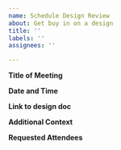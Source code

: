 ```yaml
---
name: Schedule Design Review
about: Get buy in on a design
title: ''
labels: ''
assignees: ''

---
```


<!--
Need help?
Refer to the design review meeting guidelines: https://github.com/ethereum-optimism/design-docs
-->

**Title of Meeting**
<!--
One sentence overview of the meeting
-->

**Date and Time**
<!--
Condier using https://www.worldtimebuddy.com/ to help schedule
-->

**Link to design doc**
<!--
Include a link to the PR for the design doc or other links to be discussed
-->

**Additional Context**
<!--
Any additional information that the attendees should know ahead of time?
-->

**Requested Attendees**
<!--
Who should attend the meeting?
-->